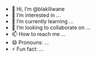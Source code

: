 - 👋 Hi, I’m @blaklilwane
- 👀 I’m interested in ...
- 🌱 I’m currently learning ...
- 💞️ I’m looking to collaborate on ...
- 📫 How to reach me ...
- 😄 Pronouns: ...
- ⚡ Fun fact: ...

<!---
blaklilwane/blaklilwane is a ✨ special ✨ repository because its `README.md` (this file) appears on your GitHub profile.
You can click the Preview link to take a look at your changes.
--->
